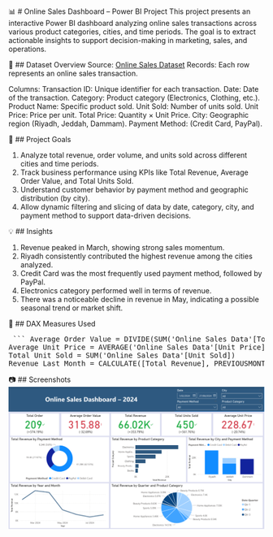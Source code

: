 📊 # Online Sales Dashboard – Power BI Project
This project presents an interactive Power BI dashboard analyzing online sales transactions across various product categories, cities, and time periods. 
The goal is to extract actionable insights to support decision-making in marketing, sales, and operations.

📁 ## Dataset Overview
Source: [Online Sales Dataset](https://www.kaggle.com/datasets/shreyanshverma27/online-sales-dataset-popular-marketplace-data)
Records: Each row represents an online sales transaction.

Columns:
Transaction ID: Unique identifier for each transaction.
Date: Date of the transaction.
Category: Product category (Electronics, Clothing, etc.).
Product Name: Specific product sold.
Unit Sold: Number of units sold.
Unit Price: Price per unit.
Total Price: Quantity × Unit Price.
City: Geographic region (Riyadh, Jeddah, Dammam).
Payment Method: (Credit Card, PayPal).

📌 ## Project Goals
1. Analyze total revenue, order volume, and units sold across different cities and time periods.
2. Track business performance using KPIs like Total Revenue, Average Order Value, and Total Units Sold.
3. Understand customer behavior by payment method and geographic distribution (by city).
4. Allow dynamic filtering and slicing of data by date, category, city, and payment method to support data-driven decisions.

💡 ## Insights
1. Revenue peaked in March, showing strong sales momentum.
2. Riyadh consistently contributed the highest revenue among the cities analyzed.
3. Credit Card was the most frequently used payment method, followed by PayPal.
4. Electronics category performed well in terms of revenue.
5. There was a noticeable decline in revenue in May, indicating a possible seasonal trend or market shift.

🧮 ## DAX Measures Used
<pre> ``` Average Order Value = DIVIDE(SUM('Online Sales Data'[Total Revenue]), DISTINCTCOUNT('Online Sales Data'[Transaction ID]))
Average Unit Price = AVERAGE('Online Sales Data'[Unit Price])
Total Unit Sold = SUM('Online Sales Data'[Unit Sold])
Revenue Last Month = CALCULATE([Total Revenue], PREVIOUSMONTH('Online Sales Data'[Date])) ``` </pre>

📷 ## Screenshots
![Dashboard Screenshot](images/dashboard01.png)
   
